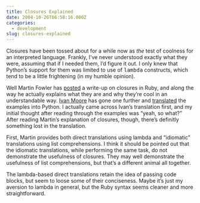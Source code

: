 ```yaml
---
title: Closures Explained
date: 2004-10-26T06:58:16.000Z
categories:
  - development
slug: closures-explained
---
```

Closures have been tossed about for a while now as _the_ test of coolness for an interpreted language. Frankly, I’ve never understood exactly what they were, assuming that if I needed them, I’d figure it out. I only knew that Python’s support for them was limited to use of <tt class="docutils literal">lambda</tt> constructs, which tend to be a little frightening (in my humble opinion).

Well Martin Fowler has [posted][1]  a write-up on closures in Ruby, and along the way he actually explains what they are and why they’re cool in an understandable way. [Ivan Moore][2]  has gone one further and [translated][3]  the examples into Python. I actually came across Ivan’s translation first, and my initial thought after reading through the examples was “yeah, so what?” After reading Martin’s explanation of closures, though, there’s definitly something lost in the translation.

First, Martin provides both direct translations using lambda and “idiomatic” translations using list comprehensions. I think it should be pointed out that the idiomatic translations, while performing the same task, do not demonstrate the usefulness of closures. They may well demonstrate the usefulness of list comprehensions, but that’s a different animal all together.

The lambda-based direct translations retain the idea of passing code blocks, but seem to loose some of their conciseness. Maybe it’s just my aversion to lambda in general, but the Ruby syntax seems cleaner and more straightforward.



 [1]: http://martinfowler.com/bliki/Closures.html
 [2]: http://ivan.truemesh.com/
 [3]: http://ivan.truemesh.com/archives/000392.html
